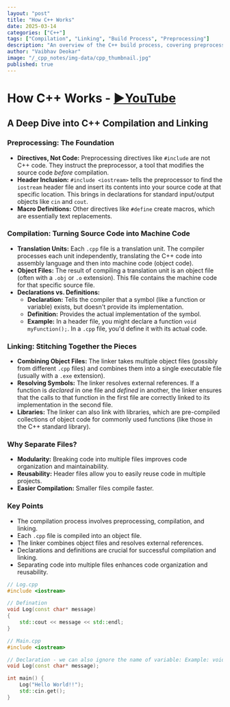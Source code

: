 ```yaml
---
layout: "post"
title: "How C++ Works"
date: 2025-03-14
categories: ["C++"]
tags: ["Compilation", "Linking", "Build Process", "Preprocessing"]
description: "An overview of the C++ build process, covering preprocessing, compilation into object code, and linking to create an executable."
author: "Vaibhav Deokar"
image: "/_cpp_notes/img-data/cpp_thumbnail.jpg"
published: true
---
```

# How C++ Works - [▶️YouTube](https://www.youtube.com/watch?v=SfGuIVzE_Os&list=PLlrATfBNZ98dudnM48yfGUldqGD0S4FFb&index=6)
## A Deep Dive into C++ Compilation and Linking
### Preprocessing: The Foundation

* **Directives, Not Code:** Preprocessing directives like `#include` are not C++ code. They instruct the preprocessor, a tool that modifies the source code *before* compilation.
* **Header Inclusion:** `#include <iostream>` tells the preprocessor to find the `iostream` header file and insert its contents into your source code at that specific location. This brings in declarations for standard input/output objects like `cin` and `cout`.
* **Macro Definitions:** Other directives like `#define` create macros, which are essentially text replacements.

### Compilation: Turning Source Code into Machine Code

* **Translation Units:** Each `.cpp` file is a translation unit. The compiler processes each unit independently, translating the C++ code into assembly language and then into machine code (object code).
* **Object Files:** The result of compiling a translation unit is an object file (often with a `.obj` or `.o` extension). This file contains the machine code for that specific source file.
* **Declarations vs. Definitions:**
    * **Declaration:** Tells the compiler that a symbol (like a function or variable) exists, but doesn't provide its implementation.
    * **Definition:** Provides the actual implementation of the symbol.
    * **Example:** In a header file, you might declare a function `void myFunction();`. In a `.cpp` file, you'd define it with its actual code.

### Linking: Stitching Together the Pieces

* **Combining Object Files:** The linker takes multiple object files (possibly from different `.cpp` files) and combines them into a single executable file (usually with a `.exe` extension).
* **Resolving Symbols:** The linker resolves external references. If a function is *declared* in one file and *defined* in another, the linker ensures that the calls to that function in the first file are correctly linked to its implementation in the second file.
* **Libraries:** The linker can also link with libraries, which are pre-compiled collections of object code for commonly used functions (like those in the C++ standard library).

### Why Separate Files?

* **Modularity:** Breaking code into multiple files improves code organization and maintainability.
* **Reusability:** Header files allow you to easily reuse code in multiple projects.
* **Easier Compilation:** Smaller files compile faster.

### Key Points

* The compilation process involves preprocessing, compilation, and linking.
* Each `.cpp` file is compiled into an object file.
* The linker combines object files and resolves external references.
* Declarations and definitions are crucial for successful compilation and linking.
* Separating code into multiple files enhances code organization and reusability.


``` cpp
// Log.cpp
#include <iostream>

// Defination
void Log(const char* message)
{
    std::cout << message << std::endl;
}
```
``` cpp
// Main.cpp
#include <iostream>

// Declaration - we can also ignore the name of variable: Example: void Log(const char*);
void Log(const char* message);

int main() {
    Log("Hello World!!");
    std::cin.get();
}
